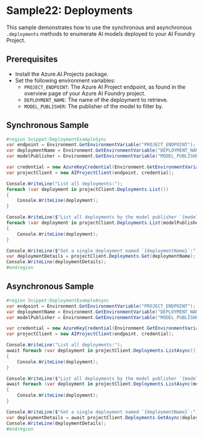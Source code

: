 # Sample22: Deployments

This sample demonstrates how to use the synchronous and asynchronous `.deployments` methods to enumerate AI models deployed to your AI Foundry Project.

## Prerequisites

- Install the Azure.AI.Projects package.
- Set the following environment variables:
  - `PROJECT_ENDPOINT`: The Azure AI Project endpoint, as found in the overview page of your Azure AI Foundry project.
  - `DEPLOYMENT_NAME`: The name of the deployment to retrieve.
  - `MODEL_PUBLISHER`: The publisher of the model to filter by.

## Synchronous Sample

```csharp
#region Snippet:DeploymentExampleSync
var endpoint = Environment.GetEnvironmentVariable("PROJECT_ENDPOINT");
var deploymentName = Environment.GetEnvironmentVariable("DEPLOYMENT_NAME");
var modelPublisher = Environment.GetEnvironmentVariable("MODEL_PUBLISHER");

var credential = new AzureKeyCredential(Environment.GetEnvironmentVariable("PROJECT_API_KEY"));
var projectClient = new AIProjectClient(endpoint, credential);

Console.WriteLine("List all deployments:");
foreach (var deployment in projectClient.Deployments.List())
{
    Console.WriteLine(deployment);
}

Console.WriteLine($"List all deployments by the model publisher `{modelPublisher}`:");
foreach (var deployment in projectClient.Deployments.List(modelPublisher: modelPublisher))
{
    Console.WriteLine(deployment);
}

Console.WriteLine($"Get a single deployment named `{deploymentName}`:");
var deploymentDetails = projectClient.Deployments.Get(deploymentName);
Console.WriteLine(deploymentDetails);
#endregion
```

## Asynchronous Sample

```csharp
#region Snippet:DeploymentExampleAsync
var endpoint = Environment.GetEnvironmentVariable("PROJECT_ENDPOINT");
var deploymentName = Environment.GetEnvironmentVariable("DEPLOYMENT_NAME");
var modelPublisher = Environment.GetEnvironmentVariable("MODEL_PUBLISHER");

var credential = new AzureKeyCredential(Environment.GetEnvironmentVariable("PROJECT_API_KEY"));
var projectClient = new AIProjectClient(endpoint, credential);

Console.WriteLine("List all deployments:");
await foreach (var deployment in projectClient.Deployments.ListAsync())
{
    Console.WriteLine(deployment);
}

Console.WriteLine($"List all deployments by the model publisher `{modelPublisher}`:");
await foreach (var deployment in projectClient.Deployments.ListAsync(modelPublisher: modelPublisher))
{
    Console.WriteLine(deployment);
}

Console.WriteLine($"Get a single deployment named `{deploymentName}`:");
var deploymentDetails = await projectClient.Deployments.GetAsync(deploymentName);
Console.WriteLine(deploymentDetails);
#endregion
```